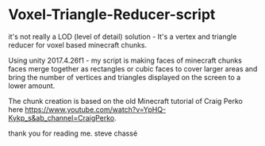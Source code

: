 # Voxel-Triangle-Reducer-script

it's not really a LOD (level of detail) solution - It's a vertex and triangle reducer for voxel based minecraft chunks.

Using unity 2017.4.26f1 - my script is making faces of minecraft chunks faces merge together as rectangles or cubic faces to cover larger areas and bring the number of vertices and triangles displayed on the screen to a lower amount.

The chunk creation is based on the old Minecraft tutorial of Craig Perko here https://www.youtube.com/watch?v=YpHQ-Kykp_s&ab_channel=CraigPerko.

thank you for reading me.
steve chassé


